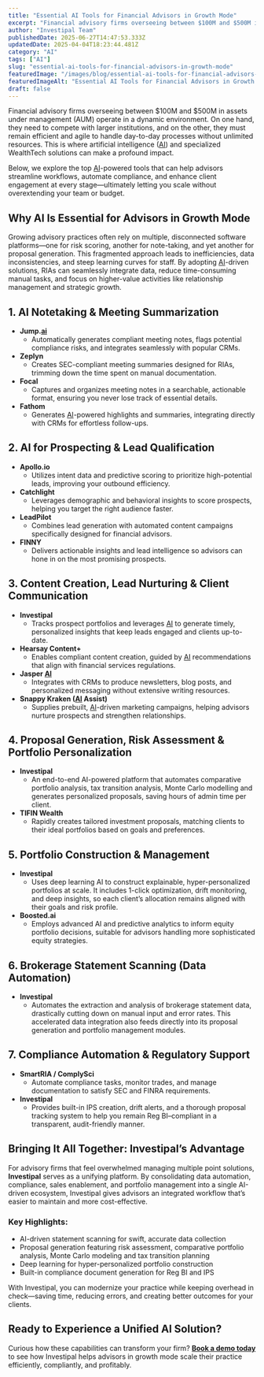 ```yaml
---
title: "Essential AI Tools for Financial Advisors in Growth Mode"
excerpt: "Financial advisory firms overseeing between $100M and $500M in assets under management (AUM) operate in a dynamic environment."
author: "Investipal Team"
publishedDate: 2025-06-27T14:47:53.333Z
updatedDate: 2025-04-04T18:23:44.481Z
category: "AI"
tags: ["AI"]
slug: "essential-ai-tools-for-financial-advisors-in-growth-mode"
featuredImage: "/images/blog/essential-ai-tools-for-financial-advisors-in-growth-mode__67f0232eaa274e0953d26174_Essential_20AI_20Tools_20for_20Financial_20Advisors_20in_20Growth_20Mode.png"
featuredImageAlt: "Essential AI Tools for Financial Advisors in Growth Mode"
draft: false
---
```

<p id="">Financial advisory firms overseeing between $100M and $500M in assets under management (AUM) operate in a dynamic environment. On one hand, they need to compete with larger institutions, and on the other, they must remain efficient and agile to handle day-to-day processes without unlimited resources. This is where artificial intelligence (<a href="/blog/tag/ai">AI</a>) and specialized WealthTech solutions can make a profound impact.</p><p id="">Below, we explore the top <a href="/blog/tag/ai">AI</a>-powered tools that can help advisors streamline workflows, automate compliance, and enhance client engagement at every stage—ultimately letting you scale without overextending your team or budget.</p><h2 id="">Why AI Is Essential for Advisors in Growth Mode</h2><p id="">Growing advisory practices often rely on multiple, disconnected software platforms—one for risk scoring, another for note-taking, and yet another for proposal generation. This fragmented approach leads to inefficiencies, data inconsistencies, and steep learning curves for staff. By adopting <a href="/blog/tag/ai">AI</a>-driven solutions, RIAs can seamlessly integrate data, reduce time-consuming manual tasks, and focus on higher-value activities like relationship management and strategic growth.</p><h2 id="">1. AI Notetaking & Meeting Summarization</h2><ul id=""><li id=""><strong id="">Jump.<a href="/blog/tag/ai">ai</a></strong><ul id=""><li id="">Automatically generates compliant meeting notes, flags potential compliance risks, and integrates seamlessly with popular CRMs.</li></ul></li><li id=""><strong id="">Zeplyn</strong><ul id=""><li id="">Creates SEC-compliant meeting summaries designed for RIAs, trimming down the time spent on manual documentation.</li></ul></li><li id=""><strong id="">Focal</strong><ul id=""><li id="">Captures and organizes meeting notes in a searchable, actionable format, ensuring you never lose track of essential details.</li></ul></li><li id=""><strong id="">Fathom</strong><ul id=""><li id="">Generates <a href="/blog/tag/ai">AI</a>-powered highlights and summaries, integrating directly with CRMs for effortless follow-ups.</li></ul></li></ul><h2 id="">2. AI for Prospecting & Lead Qualification</h2><ul id=""><li id=""><strong id="">Apollo.io</strong><ul id=""><li id="">Utilizes intent data and predictive scoring to prioritize high-potential leads, improving your outbound efficiency.</li></ul></li><li id=""><strong id="">Catchlight</strong><ul id=""><li id="">Leverages demographic and behavioral insights to score prospects, helping you target the right audience faster.</li></ul></li><li id=""><strong id="">LeadPilot</strong><ul id=""><li id="">Combines lead generation with automated content campaigns specifically designed for financial advisors.</li></ul></li><li id=""><strong id="">FINNY</strong><ul id=""><li id="">Delivers actionable insights and lead intelligence so advisors can hone in on the most promising prospects.</li></ul></li></ul><h2 id="">3. Content Creation, Lead Nurturing & Client Communication</h2><ul id=""><li id=""><strong id="">Investipal</strong><ul id=""><li id="">Tracks prospect portfolios and leverages <a href="/blog/tag/ai">AI</a> to generate timely, personalized insights that keep leads engaged and clients up-to-date.</li></ul></li><li id=""><strong id="">Hearsay Content+</strong><ul id=""><li id="">Enables compliant content creation, guided by <a href="/blog/tag/ai">AI</a> recommendations that align with financial services regulations.</li></ul></li><li id=""><strong id="">Jasper <a href="/blog/tag/ai">AI</a></strong><ul id=""><li id="">Integrates with CRMs to produce newsletters, blog posts, and personalized messaging without extensive writing resources.</li></ul></li><li id=""><strong id="">Snappy Kraken (<a href="/blog/tag/ai">AI</a> Assist)</strong><ul id=""><li id="">Supplies prebuilt, <a href="/blog/tag/ai">AI</a>-driven marketing campaigns, helping advisors nurture prospects and strengthen relationships.</li></ul></li></ul><h2 id="">4. Proposal Generation, Risk Assessment & Portfolio Personalization</h2><ul id=""><li id=""><strong id="">Investipal</strong><ul id=""><li id="">An end-to-end AI-powered platform that automates comparative portfolio analysis, tax transition analysis, Monte Carlo modelling and generates personalized proposals, saving hours of admin time per client.</li></ul></li><li id=""><strong id="">TIFIN Wealth</strong><ul id=""><li id="">Rapidly creates tailored investment proposals, matching clients to their ideal portfolios based on goals and preferences.</li></ul></li></ul><h2 id="">5. Portfolio Construction & Management</h2><ul id=""><li id=""><strong id="">Investipal</strong><ul id=""><li id="">Uses deep learning AI to construct explainable, hyper-personalized portfolios at scale. It includes 1-click optimization, drift monitoring, and deep insights, so each client’s allocation remains aligned with their goals and risk profile.</li></ul></li><li id=""><strong id="">Boosted.ai</strong><ul id=""><li id="">Employs advanced AI and predictive analytics to inform equity portfolio decisions, suitable for advisors handling more sophisticated equity strategies.</li></ul></li></ul><h2 id="">6. Brokerage Statement Scanning (Data Automation)</h2><ul id=""><li id=""><strong id="">Investipal</strong><ul id=""><li id="">Automates the extraction and analysis of brokerage statement data, drastically cutting down on manual input and error rates. This accelerated data integration also feeds directly into its proposal generation and portfolio management modules.</li></ul></li></ul><h2 id="">7. Compliance Automation & Regulatory Support</h2><ul id=""><li id=""><strong id="">SmartRIA / ComplySci</strong><ul id=""><li id="">Automate compliance tasks, monitor trades, and manage documentation to satisfy SEC and FINRA requirements.</li></ul></li><li id=""><strong id="">Investipal</strong><ul id=""><li id="">Provides built-in IPS creation, drift alerts, and a thorough proposal tracking system to help you remain Reg BI–compliant in a transparent, audit-friendly manner.</li></ul></li></ul><h2 id="">Bringing It All Together: Investipal’s Advantage</h2><p id="">For advisory firms that feel overwhelmed managing multiple point solutions, <strong id="">Investipal</strong> serves as a unifying platform. By consolidating data automation, compliance, sales enablement, and portfolio management into a single AI-driven ecosystem, Investipal gives advisors an integrated workflow that’s easier to maintain and more cost-effective.</p><h3 id="">Key Highlights:</h3><ul id=""><li id="">AI-driven statement scanning for swift, accurate data collection</li><li id="">Proposal generation featuring risk assessment, comparative portfolio analysis, Monte Carlo modeling and tax transition planning</li><li id="">Deep learning for hyper-personalized portfolio construction</li><li id="">Built-in compliance document generation for Reg BI and IPS</li></ul><p id="">With Investipal, you can modernize your practice while keeping overhead in check—saving time, reducing errors, and creating better outcomes for your clients.</p><h2 id="">Ready to Experience a Unified AI Solution?</h2><p id="">Curious how these capabilities can transform your firm? <a href="/book-a-demo" id=""><strong id="">Book a demo today</strong></a> to see how Investipal helps advisors in growth mode scale their practice efficiently, compliantly, and profitably.</p>